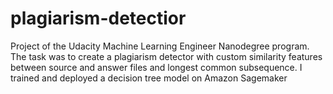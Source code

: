 # plagiarism-detectior

Project of the Udacity Machine Learning Engineer Nanodegree program. The task was to create a plagiarism detector with custom similarity features between source and answer files and longest common subsequence. I trained and deployed a decision tree model on Amazon Sagemaker